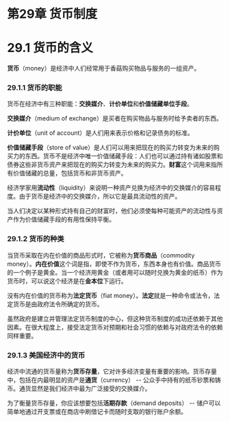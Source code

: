 # 第29章 货币制度

# 29.1 货币的含义
**货币**（money）是经济中人们经常用于香菇购买物品与服务的一组资产。

### 29.1.1 货币的职能
货币在经济中有三种职能：**交换媒介**、**计价单位**和**价值储藏单位手段**。

**交换媒介**（medium of exchange）是买者在购买物品与服务时给予卖者的东西。

**计价单位**（unit of account）是人们用来表示价格和记录债务的标准。

**价值储藏手段**（store of value）是人们可以用来把现在的购买力转变为未来的购买力的东西。货币不是经济中唯一价值储藏手段：人们也可以通过持有诸如股票和债券这些非货币资产来把现在的购买力转变为未来的购买力。**财富**这个词用来指所有价值储藏的总量，包括货币和非货币资产。

经济学家用**流动性**（liquidity）来说明一种资产兑换为经济中的交换媒介的容易程度。由于货币是经济中的交换媒介，所以它是最具流动性的资产。

当人们决定以某种形式持有自己的财富时，他们必须使每种可能资产的流动性与资产作为价值储藏手段的有用性保持平衡。

### 29.1.2 货币的种类
当货币采取在内在价值的商品形式时，它被称为**货币商品**（commodity money）。**内在价值**这个词是指，即使不作为货币，东西本身也有价值。商品货币的一个例子是黄金。当一个经济用黄金（或者用可以随时兑换为黄金的纸币）作为货币时，可以说这个经济是在**金本位**下运行。

没有内在价值的货币称为**法定货币**（fiat money）。**法定**就是一种命令或法令，法定货币是由政府法令所确定的货币。

虽然政府是建立并管理法定货币制度的中心，但这种货币制度的成功还依赖于其他因素。在很大程度上，接受法定货币对预期和社会习惯的依赖与对政府法令的依赖同样重要。

### 29.1.3 美国经济中的货币
经济中流通的货币量称为**货币存量**，它对许多经济变量有重要的影响。货币存量中，包括在内最明显的资产是**通货**（currency） -- 公众手中持有的纸币钞票和铸币。通货显然是我们经济中最为广泛接受的交换媒介。

为了衡量货币存量，你应该想要包括**活期存款**（demand deposits） -- 储户可以简单地通过开支票或在商店中刷借记卡而随时支取的银行账户余额。

